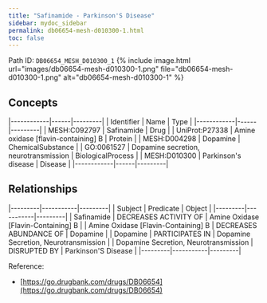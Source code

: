 ```yaml
---
title: "Safinamide - Parkinson'S Disease"
sidebar: mydoc_sidebar
permalink: db06654-mesh-d010300-1.html
toc: false 
---
```



Path ID: `DB06654_MESH_D010300_1`
{% include image.html url="images/db06654-mesh-d010300-1.png" file="db06654-mesh-d010300-1.png" alt="db06654-mesh-d010300-1" %}

## Concepts

|------------|------|---------|
| Identifier | Name | Type    |
|------------|------|---------|
| MESH:C092797 | Safinamide | Drug |
| UniProt:P27338 | Amine oxidase [flavin-containing] B | Protein |
| MESH:D004298 | Dopamine | ChemicalSubstance |
| GO:0061527 | Dopamine secretion, neurotransmission | BiologicalProcess |
| MESH:D010300 | Parkinson's disease | Disease |
|------------|------|---------|

## Relationships

|---------|-----------|---------|
| Subject | Predicate | Object  |
|---------|-----------|---------|
| Safinamide | DECREASES ACTIVITY OF | Amine Oxidase [Flavin-Containing] B |
| Amine Oxidase [Flavin-Containing] B | DECREASES ABUNDANCE OF | Dopamine |
| Dopamine | PARTICIPATES IN | Dopamine Secretion, Neurotransmission |
| Dopamine Secretion, Neurotransmission | DISRUPTED BY | Parkinson'S Disease |
|---------|-----------|---------|

Reference: 
  - [https://go.drugbank.com/drugs/DB06654](https://go.drugbank.com/drugs/DB06654)
